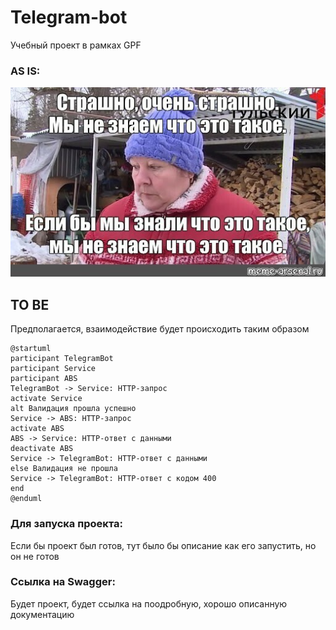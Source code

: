 Telegram-bot
========================
Учебный проект в рамках GPF
### AS IS:
![mem.jpeg](mem.jpeg)

## TO BE
Предполагается, взаимодействие будет происходить таким образом

```plantuml
@startuml
participant TelegramBot
participant Service
participant ABS
TelegramBot -> Service: HTTP-запрос
activate Service
alt Валидация прошла успешно
Service -> ABS: HTTP-запрос
activate ABS
ABS -> Service: HTTP-ответ с данными
deactivate ABS
Service -> TelegramBot: HTTP-ответ с данными
else Валидация не прошла
Service -> TelegramBot: HTTP-ответ c кодом 400
end
@enduml
```

### Для запуска проекта:
Если бы проект был готов, тут было бы описание как его запустить, но он не готов

### Ссылка на Swagger:
Будет проект, будет ссылка на поодробную, хорошо описанную документацию
